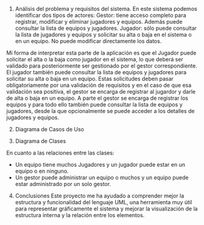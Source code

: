 1.	Análisis del problema y requisitos del sistema.
En este sistema podemos identificar dos tipos de actores:
Gestor: tiene acceso completo para registrar, modificar y eliminar jugadores y equipos. Además puede consultar la lista de equipos y jugadores.
Jugador: sólo puede consultar la lista de jugadores y equipos y solicitar su alta o baja en el sistema o en un equipo. No puede modificar directamente los datos.

Mi forma de interpretar esta parte de la aplicación es que el Jugador puede solicitar el alta o la baja como jugador en el sistema, lo que deberá ser validado para posteriormente ser gestionado por el gestor correspondiente. El jugador también puede consultar la lista de equipos y jugadores para solicitar su alta o baja en un equipo. Estas solicitudes deben pasar obligatoriamente por una validación de requisitos y en el caso de que esa validación sea positiva, el gestor se encarga de registrar al jugardor y darle de alta o baja en un equipo. A parte el gestor se encarga de registrar los equipos y para todo ello también puede consultar la lista de equipos y jugadores, desde la que opcionalmente se puede acceder a los detalles de jugadores y equipos.

2.	Diagrama de Casos de Uso

3.	Diagrama de Clases
 
En cuanto a las relaciones entre las clases:
-	Un equipo tiene muchos Jugadores y un jugador puede estar en un equipo o en ninguno.
-	Un gestor puede administrar un equipo o muchos y un equipo puede estar administrado por un solo gestor.

4.	Conclusiones
Este proyecto me ha ayudado a comprender mejor la estructura y funcionalidad del lenguaje UML, una herramienta muy útil para representar gráficamente el sistema y mejorar la visualización de la estructura interna y la relación entre los elementos.
